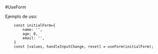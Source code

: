 #UseForm 

Ejemplo de uso:
```
    const initialForm={
        name: '',
        age: 0,
        email: '',
    }
    const [values, handleInputChange, reset] = useForm(initialForm); 

```